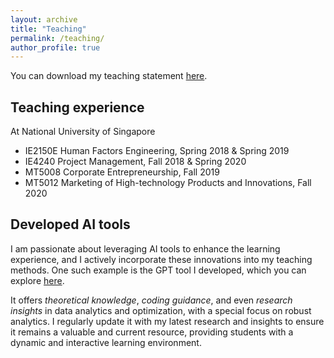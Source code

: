 ```yaml
---
layout: archive
title: "Teaching"
permalink: /teaching/
author_profile: true
---
```


You can download my teaching statement [here](/file/teaching.pdf).

## Teaching experience 
At National University of Singapore
* IE2150E Human Factors Engineering, Spring 2018 & Spring 2019
* IE4240 Project Management, Fall 2018 & Spring 2020
* MT5008 Corporate Entrepreneurship, Fall 2019
* MT5012 Marketing of High-technology Products and Innovations, Fall 2020

## Developed AI tools
I am passionate about leveraging AI tools to enhance the learning experience, and I actively incorporate these innovations into my teaching methods. One such example is the GPT tool I developed, which you can explore [here](https://chatgpt.com/g/g-28pRRZME3-your-analytics-buddy). 

It offers _theoretical knowledge_, _coding guidance_, and even _research insights_ in data analytics and optimization, with a special focus on robust analytics. I regularly update it with my latest research and insights to ensure it remains a valuable and current resource, providing students with a dynamic and interactive learning environment.
